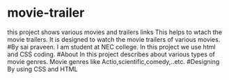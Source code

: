 # movie-trailer
this project shows various movies and trailers links
This helps to wtach the movie trailers.
It is designed to watch the movie trailers of various movies.
#By sai praveen.
I am student at NEC college.
In this project we use html and CSS coding.
#About
In this project describes about various types of movie genres.
Movie genres like Actio,scientific,comedy,..etc.
#Designing
By using CSS and HTML
